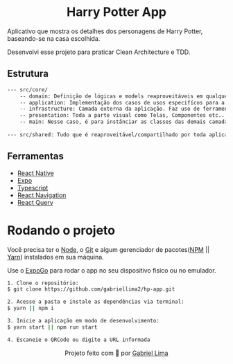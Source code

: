 <h1 align="center">
    Harry Potter App
</h1>

Aplicativo que mostra os detalhes dos personagens de Harry Potter, baseando-se na casa escolhida.

Desenvolvi esse projeto para praticar Clean Architecture e TDD.

<h2>Estrutura</h2>

```bash
--- src/core/
	-- domain: Definição de lógicas e models reaproveitáveis em qualquer aplicação(Web, Mobile) e frameworks.
	-- application: Implementação dos casos de usos especifícos para a aplicação.
	-- infrastructure: Camada externa da aplicação. Faz uso de ferramentas de terceiros.
	-- presentation: Toda a parte visual como Telas, Componentes etc..
	-- main: Nesse caso, é para instânciar as classes das demais camadas. Utilizando o pattern Factory Method.
	
--- src/shared: Tudo que é reaproveitável/compartilhado por toda aplicação.
```

<h2>Ferramentas</h2>

- [React Native](https://reactnative.dev/)
- [Expo](https://expo.dev/)
- [Typescript](https://www.typescriptlang.org/)
- [React Navigation](https://reactnavigation.org/)
- [React Query](https://react-query-v3.tanstack.com/)

# Rodando o projeto

Você precisa ter o [Node](https://nodejs.org/en/), o [Git](https://git-scm.com/) e algum gerenciador de pacotes([NPM](https://docs.npmjs.com/downloading-and-installing-node-js-and-npm/) || [Yarn](https://classic.yarnpkg.com/lang/en/docs/install)) instalados em sua máquina.

Use o [ExpoGo](https://expo.dev/client) para rodar o app no seu dispositivo fisico ou no emulador.

```bash
1. Clone o repositório:
$ git clone https://github.com/gabriellima2/hp-app.git

2. Acesse a pasta e instale as dependências via terminal:
$ yarn || npm i

3. Inicie a aplicação em modo de desenvolvimento:
$ yarn start || npm run start

4. Escaneie o QRCode ou digite a URL informada
```

<p align="center">Projeto feito com 💙 por <a href="https://www.linkedin.com/in/gabriel-lima-860612236">Gabriel Lima</a></p>
